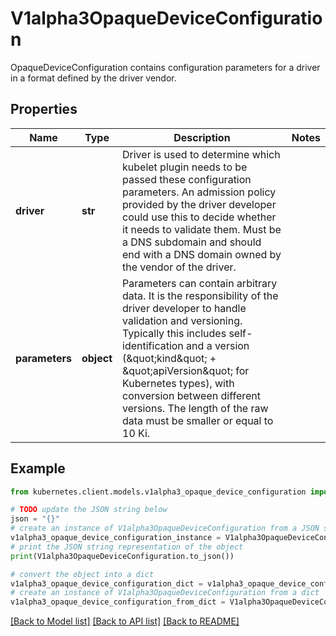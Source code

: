 # V1alpha3OpaqueDeviceConfiguration

OpaqueDeviceConfiguration contains configuration parameters for a driver in a format defined by the driver vendor.

## Properties

Name | Type | Description | Notes
------------ | ------------- | ------------- | -------------
**driver** | **str** | Driver is used to determine which kubelet plugin needs to be passed these configuration parameters.  An admission policy provided by the driver developer could use this to decide whether it needs to validate them.  Must be a DNS subdomain and should end with a DNS domain owned by the vendor of the driver. | 
**parameters** | **object** | Parameters can contain arbitrary data. It is the responsibility of the driver developer to handle validation and versioning. Typically this includes self-identification and a version (\&quot;kind\&quot; + \&quot;apiVersion\&quot; for Kubernetes types), with conversion between different versions.  The length of the raw data must be smaller or equal to 10 Ki. | 

## Example

```python
from kubernetes.client.models.v1alpha3_opaque_device_configuration import V1alpha3OpaqueDeviceConfiguration

# TODO update the JSON string below
json = "{}"
# create an instance of V1alpha3OpaqueDeviceConfiguration from a JSON string
v1alpha3_opaque_device_configuration_instance = V1alpha3OpaqueDeviceConfiguration.from_json(json)
# print the JSON string representation of the object
print(V1alpha3OpaqueDeviceConfiguration.to_json())

# convert the object into a dict
v1alpha3_opaque_device_configuration_dict = v1alpha3_opaque_device_configuration_instance.to_dict()
# create an instance of V1alpha3OpaqueDeviceConfiguration from a dict
v1alpha3_opaque_device_configuration_from_dict = V1alpha3OpaqueDeviceConfiguration.from_dict(v1alpha3_opaque_device_configuration_dict)
```
[[Back to Model list]](../README.md#documentation-for-models) [[Back to API list]](../README.md#documentation-for-api-endpoints) [[Back to README]](../README.md)



